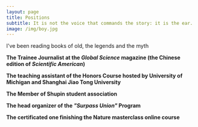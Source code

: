 ```yaml
---
layout: page
title: Positions
subtitle: It is not the voice that commands the story: it is the ear.
image: /img/boy.jpg
---
```


I've been reading books of old, the legends and the myth

**The Trainee Journalist at the *Global Science* magazine (the Chinese edition of *Scientific American*)**

**The teaching assistant of the Honors Course hosted by University of Michigan and Shanghai Jiao Tong University**

**The Member of Shupin student association**

**The head organizer of the *"Surpass Union"* Program**

**The certificated one finishing the Nature masterclass online course**



